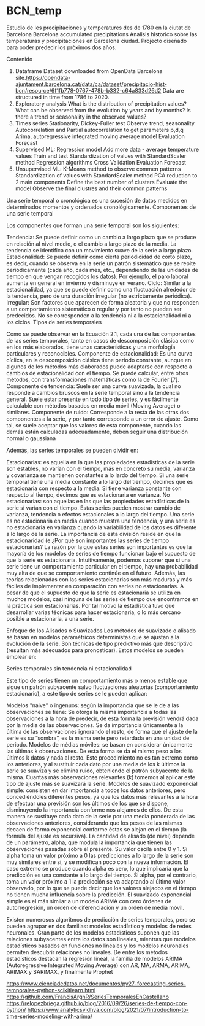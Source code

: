 # BCN_temp
Estudio de les precipitaciones y temperatures des de 1780 en la ciutat de Barcelona
Barcelona accumulated precipitations
Analisis historico sobre las temperaturas y precipitaciones en Barcelona ciudad. Projecto diseñado para poder predecir los pròximos dos años.


Contenido
1. Dataframe
Dataset downloaded from OpenData Barcelona site.https://opendata-ajuntament.barcelona.cat/data/ca/dataset/precipitacio-hist-bcn/resource/6f1fb778-0767-478b-b332-c64a833d26d2
Data are structured in time from 1786 to 2020.
4. Exploratory analysis
What is the distribution of precipitation values?
What can be observed from the evolution by years and by months?
Is there a trend or seasonality in the observed values?
5. Times series
Stationarity, Dickey-Fuller test
Observe trend, seasonality
Autocorrelation and Partial autocorrelation to get parameters p,d,q
Arima, autoregressive integrated moving average model
Evaluation
Forecast
6. Supervised ML: Regression model
Add more data - average temperature values
Train and test
Standardization of values with StandardScaler method
Regression algorithms
Cross Validation
Evaluation
Forecast
7. Unsupervised ML: K-Means method to observe commen patterns
Standardization of values with StandardScaler method
PCA reduction to 2 main components
Define the best number of clusters
Evaluate the model
Observe the final clustres and their common patterns


Una serie temporal o cronológica es una sucesión de datos medidos en determinados momentos y ordenados cronológicamente.
Componentes de una serie temporal

Los componentes que forman una serie temporal son los siguientes:

Tendencia: Se puede definir como un cambio a largo plazo que se produce en relación al nivel medio, o el cambio a largo plazo de la media. La tendencia se identifica con un movimiento suave de la serie a largo plazo.
Estacionalidad: Se puede definir como cierta periodicidad de corto plazo, es decir, cuando se observa en la serie un patrón sistemático que se repite periódicamente (cada año, cada mes, etc., dependiendo de las unidades de tiempo en que vengan recogidos los datos). Por ejemplo, el paro laboral aumenta en general en invierno y disminuye en verano.
Ciclo: Similar a la estacionalidad, ya que se puede definir como una fluctuación alrededor de la tendencia, pero de una duración irregular (no estrictamente periódica).
Irregular: Son factores que aparecen de forma aleatoria y que no responden a un comportamiento sistemático o regular y por tanto no pueden ser predecidos. No se corresponden a la tendencia ni a la estacionalidad ni a los ciclos.
Tipos de series temporales


Como se puede observar en la Ecuación 2.1, cada una de las componentes de las series temporales,
tanto en casos de descomposición clásica como en los más elaborados, tiene unas características y una
morfología particulares y reconocibles.
Componente de estacionalidad: Es una curva cíclica, en la descomposición clásica tiene periodo constante, aunque en algunos de los métodos más elaborados puede adaptarse con respecto a cambios de estacionalidad con el tiempo. Se puede calcular, entre otros métodos, con
transformaciones matemáticas como la de Fourier [7].
Componente de tendencia: Suele ser una curva suavizada, la cual no responde a cambios
bruscos en la serie temporal sino a la tendencia general. Suele estar presente en todo tipo de
series, y es fácilmente calculable con métodos basados en media móvil (Moving Average) o
similares.
Componente de ruido: Corresponde a la resta de las otras dos componentes a la serie, y por
tanto corresponde a un error de ajuste. Como tal, se suele aceptar que los valores de esta componente, cuando las demás están calculadas adecuadamente, deben seguir una distribución normal
o gaussiana 


Además, las series temporales se pueden dividir en:

Estacionarias: es aquella en la que las propiedades estadísticas de la serie son estables, no varían con el tiempo, más en concreto su media, varianza y covarianza se mantienen constantes a lo lardo del tiempo. Si una serie temporal tiene una media constante a lo largo del tiempo, decimos que es estacionaria con respecto a la media. Si tiene varianza constante con respecto al tiempo, decimos que es estacionaria en varianza.
No estacionarias: son aquellas en las que las propiedades estadísticas de la serie sí varían con el tiempo. Estas series pueden mostrar cambio de varianza, tendencia o efectos estacionales a lo largo del tiempo. Una serie es no estacionaria en media cuando muestra una tendencia, y una serie es no estacionaria en varianza cuando la variabilidad de los datos es diferente a lo largo de la serie.
La importancia de esta división reside en que la estacionaridad (e
¿Por qué son importantes las series de tiempo estacionarias?
La razón por la que estas series son importantes es que la mayoría de los modelos de series de tiempo funcionan bajo el supuesto de que la serie es estacionaria. Intuitivamente, podemos suponer que si una serie tiene un comportamiento particular en el tiempo, hay una probabilidad muy alta de que se comportamiento continúe en el futuro. Además, las teorías relacionadas con las series estacionarias son más maduras y más fáciles de implementar en comparación con series no estacionarias. A pesar de que el supuesto de que la serie es estacionaria se utiliza en muchos modelos, casi ninguna de las series de tiempo que encontramos en la práctica son estacionarias. Por tal motivo la estadística tuvo que desarrollar varias técnicas para hacer estacionaria, o lo más cercano posible a estacionaria, a una serie.


Enfoque de los Alisados o Suavizados
Los métodos de suavizado o alisado se basan en modelos paramétricos deterministas que se ajustan a la evolución de la serie. Son técnicas de tipo predictivo más que descriptivo (resultan más adecuados para pronosticar). Estos modelos se pueden emplear en:

Series temporales sin tendencia ni estacionalidad

Este tipo de series tienen un comportamiento más o menos estable que sigue un patrón subyacente salvo fluctuaciones aleatorias (comportamiento estacionario), a este tipo de series se le pueden aplicar:

Modelos "naive" o ingenuos: según la importancia que se le de a las observaciones se tiene:
Se otorga la misma importancia a todas las observaciones a la hora de predecir, de esta forma la previsión vendrá dada por la media de las observaciones.
Se da importancia únicamente a la última de las observaciones ignorando el resto, de forma que el ajuste de la serie es su “sombra”, es la misma serie pero retardada en una unidad de periodo.
Modelos de médias móviles: se basan en considerar únicamente las últimas k observaciones. De esta forma se da el mismo peso a los últimos k datos y nada al resto. Este procedimiento no es tan extremo como los anteriores, y al sustituir cada dato por una media de los k últimos la serie se suaviza y se elimina ruido, obteniendo el patrón subyacente de la misma. Cuantas más observaciones relevantes (k) tomemos al aplicar este tipo de ajuste más se suavizará la serie.
Modelos de suavizado exponencial simple: consisten en dar importancia a todos los datos anteriores, pero concediéndoles diferentes pesos, ya que los datos más relevantes a la hora de efectuar una previsión son los últimos de los que se dispone, disminuyendo la importancia conforme nos alejamos de ellos. De esta manera se sustituye cada dato de la serie por una media ponderada de las observaciones anteriores, considerando que los pesos de las mismas decaen de forma exponencial conforme éstas se alejan en el tiempo (la fórmula del ajuste es recursiva). La cantidad de alisado (de nivel) depende de un parámetro, alpha, que modula la importancia que tienen las observaciones pasadas sobre el presente. Su valor oscila entre 0 y 1. Si alpha toma un valor próximo a 0 las predicciones a lo largo de la serie son muy similares entre sí, y se modifican poco con la nueva información. El caso extremo se produce cuando alpha es cero, lo que implicaría que la predicción es una constante a lo largo del tiempo. Si alpha, por el contrario, toma un valor próximo a 1 la predicción se va adaptando al último valor observado, por lo que se puede decir que los valores alejados en el tiempo no tienen mucha influencia sobre la predicción. El suavizado exponencial simple es el más similar a un modelo ARIMA con cero órdenes de autorregresión, un orden de diferenciación y un orden de media móvil.


Existen numerosos algoritmos de predicción de series temporales, pero se pueden agrupar en dos familias: modelos estadístico y modelos de redes neuronales. Gran parte de los modelos estadísticos suponen que las relaciones subyacentes entre los datos son lineales, mientras que modelos estadísticos basados en funciones no lineales y los modelos neuronales permiten descubrir relaciones no lineales. De entre los métodos estadísticos destacan la regresión lineal, la familia de modelos ARIMA (Autoregressive Integrated Moving Average) con AR, MA, ARMA, ARIMA, ARIMAX y SARIMAX, y finalmente Prophet





https://www.cienciadedatos.net/documentos/py27-forecasting-series-temporales-python-scikitlearn.html
https://github.com/FrancisArgnR/SeriesTemporalesEnCastellano
https://relopezbriega.github.io/blog/2016/09/26/series-de-tiempo-con-python/
https://www.analyticsvidhya.com/blog/2021/07/introduction-to-time-series-modeling-with-arima/

